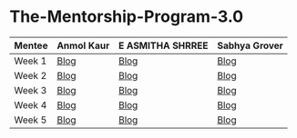 # The-Mentorship-Program-3.0

| Mentee  | Anmol Kaur | E ASMITHA SHRREE | Sabhya Grover |
| ------------- | ------------- | ------------- | ------------- |
| Week 1  | [Blog](https://medium.com/@anmolkaurminhas/women-who-code-delhi-mentorship-program-3-0-week-1-c431678e922c) | [Blog](https://medium.com/@asmitha.eswar/women-who-code-delhi-mentorship-program-3-0-week-1-9c01127473d1) | [Blog](https://sabgro.medium.com/women-who-code-delhi-mentorship-programme-3-0-91e704e5ee29) |
| Week 2  | [Blog](https://medium.com/@anmolkaurminhas/women-who-code-delhi-mentorship-program-3-0-week-2-349e3b75bc20) | [Blog](https://asmitha-eswaran.medium.com/women-who-code-delhi-mentorship-program-3-0-week-2-4e4425212a3d) | [Blog](https://sabgro.medium.com/women-who-code-delhi-mentorship-program-3-0-week-2-e592fe6f7b99) |
| Week 3  | [Blog](https://medium.com/@anmolkaurminhas/women-who-code-mentorship-3-0-week-3-ab649706d724) | [Blog](https://asmitha-eswaran.medium.com/women-who-code-delhi-mentorship-program-3-0-week-3-9eb90392b74b) | [Blog](https://sabgro.medium.com/women-who-code-delhi-mentorship-program-3-0-week-3-4-91e08b28bd77) |
| Week 4  | [Blog](https://anmolkaurminhas.medium.com/women-who-code-delhi-mentorship-3-0-week-4-fc5f24be89b8) | [Blog](https://asmitha-eswaran.medium.com/women-who-code-delhi-mentorship-program-3-0-week-4-164d42e1ef5a) | [Blog](https://sabgro.medium.com/women-who-code-delhi-mentorship-program-3-0-week-3-4-91e08b28bd77) |
| Week 5  | [Blog](https://medium.com/@anmolkaurminhas/women-who-code-delhi-mentorship-program-3-0-week-5-e36ef729d7bd) | [Blog](https://asmitha-eswaran.medium.com/women-who-code-delhi-mentorship-program-3-0-week-5-bcbb47001c6b) | [Blog](https://sabgro.medium.com/women-who-code-delhi-mentorship-program-3-0-week-5-9aefc637be6) |
